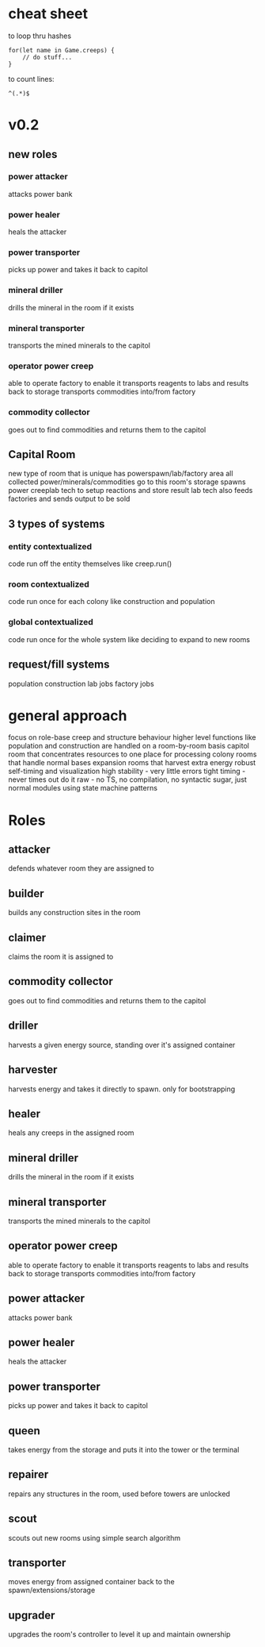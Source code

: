 # cheat sheet

to loop thru hashes

```
for(let name in Game.creeps) {
	// do stuff...
}
```

to count lines:

```
^(.*)$
```

# v0.2

## new roles

### power attacker

attacks power bank

### power healer

heals the attacker

### power transporter

picks up power and takes it back to capitol

### mineral driller

drills the mineral in the room if it exists

### mineral transporter

transports the mined minerals to the capitol

### operator power creep

able to operate factory to enable it
transports reagents to labs and results back to storage
transports commodities into/from factory

### commodity collector

goes out to find commodities and returns them to the capitol

## Capital Room

new type of room that is unique
has powerspawn/lab/factory area
all collected power/minerals/commodities go to this room's storage
spawns power creeplab tech to setup reactions and store result
lab tech also feeds factories and sends output to be sold

## 3 types of systems

### entity contextualized

code run off the entity themselves like creep.run()

### room contextualized

code run once for each colony like construction and population

### global contextualized

code run once for the whole system like deciding to expand to new rooms

## request/fill systems

population
construction
lab jobs
factory jobs

# general approach

focus on role-base creep and structure behaviour
higher level functions like population and construction are handled on a room-by-room basis
capitol room that concentrates resources to one place for processing
colony rooms that handle normal bases
expansion rooms that harvest extra energy
robust self-timing and visualization
high stability - very little errors
tight timing - never times out
do it raw - no TS, no compilation, no syntactic sugar, just normal modules using state machine patterns

# Roles

## attacker

defends whatever room they are assigned to

## builder

builds any construction sites in the room

## claimer

claims the room it is assigned to

## commodity collector

goes out to find commodities and returns them to the capitol

## driller

harvests a given energy source, standing over it's assigned container

## harvester

harvests energy and takes it directly to spawn. only for bootstrapping

## healer

heals any creeps in the assigned room

## mineral driller

drills the mineral in the room if it exists

## mineral transporter

transports the mined minerals to the capitol

## operator power creep

able to operate factory to enable it
transports reagents to labs and results back to storage
transports commodities into/from factory

## power attacker

attacks power bank

## power healer

heals the attacker

## power transporter

picks up power and takes it back to capitol

## queen

takes energy from the storage and puts it into the tower or the terminal

## repairer

repairs any structures in the room, used before towers are unlocked

## scout

scouts out new rooms using simple search algorithm

## transporter

moves energy from assigned container back to the spawn/extensions/storage

## upgrader

upgrades the room's controller to level it up and maintain ownership
